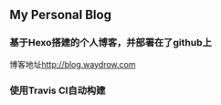 ## My Personal Blog
### 基于Hexo搭建的个人博客，并部署在了github上
博客地址<http://blog.waydrow.com>

### 使用Travis CI自动构建
